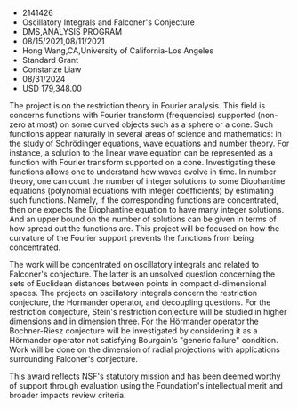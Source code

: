 
* 2141426
* Oscillatory Integrals and Falconer's Conjecture
* DMS,ANALYSIS PROGRAM
* 08/15/2021,08/11/2021
* Hong Wang,CA,University of California-Los Angeles
* Standard Grant
* Constanze Liaw
* 08/31/2024
* USD 179,348.00

The project is on the restriction theory in Fourier analysis. This field is
concerns functions with Fourier transform (frequencies) supported (non-zero at
most) on some curved objects such as a sphere or a cone. Such functions appear
naturally in several areas of science and mathematics: in the study of
Schrödinger equations, wave equations and number theory. For instance, a
solution to the linear wave equation can be represented as a function with
Fourier transform supported on a cone. Investigating these functions allows one
to understand how waves evolve in time. In number theory, one can count the
number of integer solutions to some Diophantine equations (polynomial equations
with integer coefficients) by estimating such functions. Namely, if the
corresponding functions are concentrated, then one expects the Diophantine
equation to have many integer solutions. And an upper bound on the number of
solutions can be given in terms of how spread out the functions are. This
project will be focused on how the curvature of the Fourier support prevents the
functions from being concentrated.

The work will be concentrated on oscillatory integrals and related to Falconer's
conjecture. The latter is an unsolved question concerning the sets of Euclidean
distances between points in compact d-dimensional spaces. The projects on
oscillatory integrals concern the restriction conjecture, the Hormander
operator, and decoupling questions. For the restriction conjecture, Stein's
restriction conjecture will be studied in higher dimensions and in dimension
three. For the Hörmander operator the Bochner-Riesz conjecture will be
investigated by considering it as a Hörmander operator not satisfying Bourgain's
"generic failure" condition. Work will be done on the dimension of radial
projections with applications surrounding Falconer's conjecture.

This award reflects NSF's statutory mission and has been deemed worthy of
support through evaluation using the Foundation's intellectual merit and broader
impacts review criteria.
